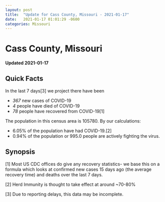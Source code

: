 ```yaml
---
layout: post
title:  "Update for Cass County, Missouri - 2021-01-17"
date:   2021-01-17 01:01:29 -0600
categories: Missouri
---
```


# Cass County, Missouri
#### Updated 2021-01-17

## Quick Facts

In the last 7 days[3] we project there have been
- *367* new cases of COVID-19
- *4* people have died of COVID-19
- *78* people have recovered from COVID-19[1]

The population in this census area is 105780. By our calculations:
- 6.05% of the population have had COVID-19.[2]
- 0.94% of the population or 995.0 people are actively fighting the virus.

## Synopsis




[1] Most US CDC offices do give any recovery statistics- we base this on a formula which looks at confirmed new cases
15 days ago (the average recovery time) and deaths over the last 7 days.

[2] Herd Immunity is thought to take effect at around ~70-80%

[3] Due to reporting delays, this data may be incomplete.
 
    